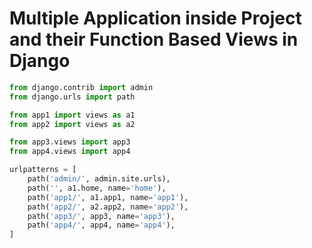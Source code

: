 # Multiple Application inside Project and their Function Based Views in Django

```python
from django.contrib import admin
from django.urls import path

from app1 import views as a1
from app2 import views as a2

from app3.views import app3
from app4.views import app4

urlpatterns = [
    path('admin/', admin.site.urls),
    path('', a1.home, name='home'),
    path('app1/', a1.app1, name='app1'),
    path('app2/', a2.app2, name='app2'),
    path('app3/', app3, name='app3'),
    path('app4/', app4, name='app4'),
]
```